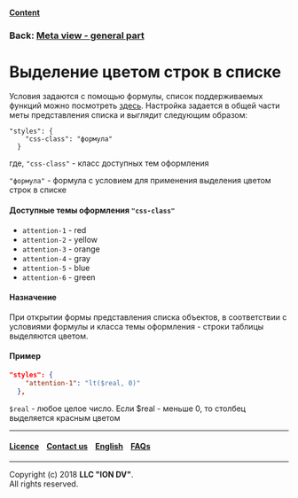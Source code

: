 #### [Content](/docs/en/index.md)

### Back: [Meta view - general part](/docs/en/2_system_description/metadata_structure/meta_view/meta_view_main.md)

# Выделение цветом строк в списке

Условия задаются с помощью формулы, список поддерживаемых функций можно посмотреть [здесь](/docs/en/2_system_description/metadata_structure/meta_class/atr_formula.md). Настройка задается в общей части меты представления списка и выглядит следующим образом:

```
"styles": {
    "css-class": "формула"
  }
```

где, `"css-class"` - класс доступных тем оформления

`"формула"` - формула с условием для применения выделения цветом строк в списке

#### Доступные темы оформления `"css-class"`

* `attention-1` - red
* `attention-2` - yellow
* `attention-3` - orange
* `attention-4` - gray
* `attention-5` - blue
* `attention-6` - green

#### Назначение

При открытии формы представления списка объектов, в соответствии с условиями формулы и класса темы оформления - строки таблицы выделяются цветом.

#### Пример

```json
"styles": {
    "attention-1": "lt($real, 0)"
  },
```

`$real` - любое целое число. Если $real - меньше 0, то столбец выделяется красным цветом

--------------------------------------------------------------------------  


 #### [Licence](/LICENCE.md) &ensp;  [Contact us](https://iondv.com) &ensp;  [English](/docs/en/2_system_description/metadata_structure/meta_view/styles.md)   &ensp; [FAQs](/faqs.md)          



--------------------------------------------------------------------------  

Copyright (c) 2018 **LLC "ION DV"**.  
All rights reserved. 